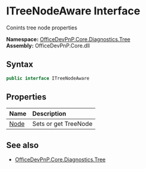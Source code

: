 # ITreeNodeAware Interface  
 Conints tree node properties   

**Namespace:** [OfficeDevPnP.Core.Diagnostics.Tree](OfficeDevPnP.Core.Diagnostics.Tree.md)  
**Assembly:** OfficeDevPnP.Core.dll  
## Syntax
```C#
public interface ITreeNodeAware
```
## Properties
|**Name**|**Description**|
|:-----|:-----|
| [Node](OfficeDevPnP.Core.Diagnostics.Tree.ITreeNodeAware.Node.md) | Sets or get TreeNode
## See also
- [OfficeDevPnP.Core.Diagnostics.Tree](OfficeDevPnP.Core.Diagnostics.Tree.md)
